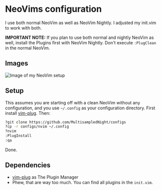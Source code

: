 # NeoVims configuration
I use both normal NeoVim as well as NeoVim Nightly. I adjusted my init.vim to work with both.

**IMPORTANT NOTE:** If you plan to use both normal and nightly NeoVim as well, install the Plugins first with NeoVim Nightly. Don't execute `:PlugClean` in the normal NeoVim.

## Images

![Image of my NeoVim setup](https://user-images.githubusercontent.com/80128916/115675210-af5fcd80-a34e-11eb-9e29-26be9e3e2f4a.png)

## Setup
This assumes you are starting off with a clean NeoVim without any configuration, and you use `~/.config` as your configuration directory.
First install [vim-plug](https://github.com/junegunn/vim-plug). Then:
```sh
?git clone https://github.com/MultisampledNight/configs
?cp -r configs/nvim ~/.config
?nvim
:PlugInstall
:qa
```
Done.

## Dependencies
- [vim-plug](https://github.com/junegunn/vim-plug) as The Plugin Manager
- Phew, that are way too much. You can find all plugins in the `init.vim`.

